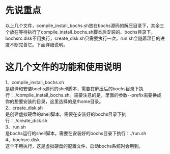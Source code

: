 # 先说重点
以上几个文件，compile_install_bochs.sh放在bochs源码的解压目录下，其余三个放在等待执行了compile_install_bochs.sh脚本后安装的、bochs目录下，bochsrc.disk不用执行，create_disk.sh只需要执行一次，run.sh会随着项目的进度不断完善它。下面详细说明。  
# 这几个文件的功能和使用说明
1、compile_install_bochs.sh  
是编译和安装bochs源码的shell脚本，需要在解压后的bochs目录下执行：./compile_install_bochs.sh。需要注意的是，里面的参数--prefix需要换成你的想要安装的目录，这里选择的是/home目录。  
2、create_disk.sh    
是创建虚拟硬盘的shell脚本，需要在安装好的bochs目录下执行：./create_disk.sh  
3、run.sh  
是bochs运行的shell脚本，需要在安装好的bochs目录下执行：./run.sh  
4、bochsrc.disk  
这个不用执行，这是虚拟硬盘的配置文件，启动bochs系统时会用到。  



